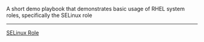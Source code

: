 A short demo playbook that demonstrates basic usage of RHEL system roles, specifically the SELinux role

---

[SELinux Role](https://console.redhat.com/ansible/automation-hub/repo/published/redhat/rhel_system_roles/content/role/selinux/)
